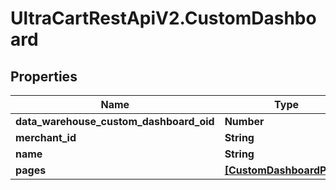 # UltraCartRestApiV2.CustomDashboard

## Properties
Name | Type | Description | Notes
------------ | ------------- | ------------- | -------------
**data_warehouse_custom_dashboard_oid** | **Number** |  | [optional] 
**merchant_id** | **String** |  | [optional] 
**name** | **String** |  | [optional] 
**pages** | [**[CustomDashboardPage]**](CustomDashboardPage.md) |  | [optional] 


